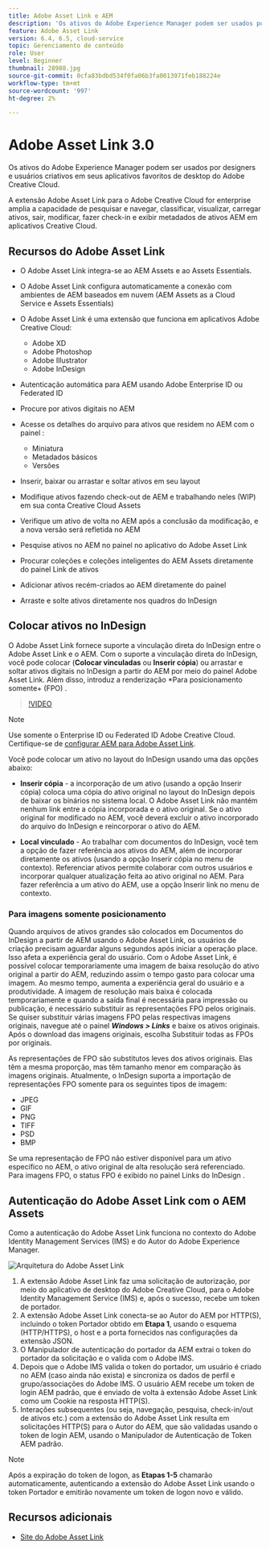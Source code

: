 ```yaml
---
title: Adobe Asset Link e AEM
description: 'Os ativos do Adobe Experience Manager podem ser usados por designers e usuários criativos em seus aplicativos favoritos de desktop do Adobe Creative Cloud. A extensão Adobe Asset Link para o Adobe Creative Cloud for enterprise amplia a capacidade de pesquisar e navegar, classificar, visualizar, carregar ativos, sair, modificar, fazer check-in e exibir metadados de ativos AEM nas ferramentas do Creative Cloud, como Adobe XD, Photoshop, InDesign e Illustrator. '
feature: Adobe Asset Link
version: 6.4, 6.5, cloud-service
topic: Gerenciamento de conteúdo
role: User
level: Beginner
thumbnail: 28988.jpg
source-git-commit: 0cfa83bdbd534f0fa06b3fa0013971feb188224e
workflow-type: tm+mt
source-wordcount: '997'
ht-degree: 2%

---
```



# Adobe Asset Link 3.0

Os ativos do Adobe Experience Manager podem ser usados por designers e usuários criativos em seus aplicativos favoritos de desktop do Adobe Creative Cloud.

A extensão Adobe Asset Link para o Adobe Creative Cloud for enterprise amplia a capacidade de pesquisar e navegar, classificar, visualizar, carregar ativos, sair, modificar, fazer check-in e exibir metadados de ativos AEM em aplicativos Creative Cloud.

## Recursos do Adobe Asset Link

+ O Adobe Asset Link integra-se ao AEM Assets e ao Assets Essentials.
+ O Adobe Asset Link configura automaticamente a conexão com ambientes de AEM baseados em nuvem (AEM Assets as a Cloud Service e Assets Essentials)
+ O Adobe Asset Link é uma extensão que funciona em aplicativos Adobe Creative Cloud:

   + Adobe XD
   + Adobe Photoshop
   + Adobe Illustrator
   + Adobe InDesign

+ Autenticação automática para AEM usando Adobe Enterprise ID ou Federated ID
+ Procure por ativos digitais no AEM
+ Acesse os detalhes do arquivo para ativos que residem no AEM com o painel :
   + Miniatura 
   + Metadados básicos
   + Versões
+ Inserir, baixar ou arrastar e soltar ativos em seu layout
+ Modifique ativos fazendo check-out de AEM e trabalhando neles (WIP) em sua conta Creative Cloud Assets
+ Verifique um ativo de volta no AEM após a conclusão da modificação, e a nova versão será refletida no AEM
+ Pesquise ativos no AEM no painel no aplicativo do Adobe Asset Link
+ Procurar coleções e coleções inteligentes do AEM Assets diretamente do painel Link de ativos
+ Adicionar ativos recém-criados ao AEM diretamente do painel
+ Arraste e solte ativos diretamente nos quadros do InDesign

## Colocar ativos no InDesign

O Adobe Asset Link fornece suporte a vinculação direta do InDesign entre o Adobe Asset Link e o AEM. Com o suporte a vinculação direta do InDesign, você pode colocar (__Colocar vinculadas__ ou __Inserir cópia__) ou arrastar e soltar ativos digitais no InDesign a partir do AEM por meio do painel Adobe Asset Link. Além disso, introduz a renderização *Para posicionamento somente+ (FPO) .

>[!VIDEO](https://video.tv.adobe.com/v/28988/?quality=12&learn=on)

>[!NOTE]
>
>Use somente o Enterprise ID ou Federated ID Adobe Creative Cloud. Certifique-se de [configurar AEM para Adobe Asset Link](https://helpx.adobe.com/enterprise/admin-guide.html/enterprise/using/adobe-asset-link.ug.html).

Você pode colocar um ativo no layout do InDesign usando uma das opções abaixo:

+ **Inserir cópia**  - a incorporação de um ativo (usando a opção Inserir cópia) coloca uma cópia do ativo original no layout do InDesign depois de baixar os binários no sistema local. O Adobe Asset Link não mantém nenhum link entre a cópia incorporada e o ativo original. Se o ativo original for modificado no AEM, você deverá excluir o ativo incorporado do arquivo do InDesign e reincorporar o ativo do AEM.

+ **Local vinculado**  - Ao trabalhar com documentos do InDesign, você tem a opção de fazer referência aos ativos do AEM, além de incorporar diretamente os ativos (usando a opção Inserir cópia no menu de contexto). Referenciar ativos permite colaborar com outros usuários e incorporar qualquer atualização feita ao ativo original no AEM. Para fazer referência a um ativo do AEM, use a opção Inserir link no menu de contexto.

### Para imagens somente posicionamento

Quando arquivos de ativos grandes são colocados em Documentos do InDesign a partir de AEM usando o Adobe Asset Link, os usuários de criação precisam aguardar alguns segundos após iniciar a operação place. Isso afeta a experiência geral do usuário. Com o Adobe Asset Link, é possível colocar temporariamente uma imagem de baixa resolução do ativo original a partir do AEM, reduzindo assim o tempo gasto para colocar uma imagem. Ao mesmo tempo, aumenta a experiência geral do usuário e a produtividade. A imagem de resolução mais baixa é colocada temporariamente e quando a saída final é necessária para impressão ou publicação, é necessário substituir as representações FPO pelos originais. Se quiser substituir várias imagens FPO pelas respectivas imagens originais, navegue até o painel **_Windows > Links_** e baixe os ativos originais. Após o download das imagens originais, escolha Substituir todas as FPOs por originais.

As representações de FPO são substitutos leves dos ativos originais. Elas têm a mesma proporção, mas têm tamanho menor em comparação às imagens originais. Atualmente, o InDesign suporta a importação de representações FPO somente para os seguintes tipos de imagem:

+ JPEG
+ GIF
+ PNG
+ TIFF
+ PSD
+ BMP

Se uma representação de FPO não estiver disponível para um ativo específico no AEM, o ativo original de alta resolução será referenciado. Para imagens FPO, o status FPO é exibido no painel Links do InDesign .

## Autenticação do Adobe Asset Link com o AEM Assets

Como a autenticação do Adobe Asset Link funciona no contexto do Adobe Identity Management Services (IMS) e do Autor do Adobe Experience Manager.

![Arquitetura do Adobe Asset Link](assets/adobe-asset-link-article-understand.png)

1. A extensão Adobe Asset Link faz uma solicitação de autorização, por meio do aplicativo de desktop do Adobe Creative Cloud, para o Adobe Identity Management Service (IMS) e, após o sucesso, recebe um token de portador.
1. A extensão Adobe Asset Link conecta-se ao Autor do AEM por HTTP(S), incluindo o token Portador obtido em **Etapa 1**, usando o esquema (HTTP/HTTPS), o host e a porta fornecidos nas configurações da extensão JSON.
1. O Manipulador de autenticação do portador da AEM extrai o token do portador da solicitação e o valida com o Adobe IMS.
1. Depois que o Adobe IMS valida o token do portador, um usuário é criado no AEM (caso ainda não exista) e sincroniza os dados de perfil e grupo/associações do Adobe IMS. O usuário AEM recebe um token de login AEM padrão, que é enviado de volta à extensão Adobe Asset Link como um Cookie na resposta HTTP(S).
1. Interações subsequentes (ou seja, navegação, pesquisa, check-in/out de ativos etc.) com a extensão do Adobe Asset Link resulta em solicitações HTTP(S) para o Autor do AEM, que são validadas usando o token de login AEM, usando o Manipulador de Autenticação de Token AEM padrão.

>[!NOTE]
>
>Após a expiração do token de logon, as **Etapas 1-5** chamarão automaticamente, autenticando a extensão do Adobe Asset Link usando o token Portador e emitirão novamente um token de logon novo e válido.

## Recursos adicionais

+ [Site do Adobe Asset Link](https://www.adobe.com/br/creativecloud/business/enterprise/adobe-asset-link.html)
